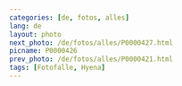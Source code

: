 ```yaml
---
categories: [de, fotos, alles]
lang: de
layout: photo
next_photo: /de/fotos/alles/P0000427.html
picname: P0000426
prev_photo: /de/fotos/alles/P0000421.html
tags: [Fotofalle, Hyena]
---
```


